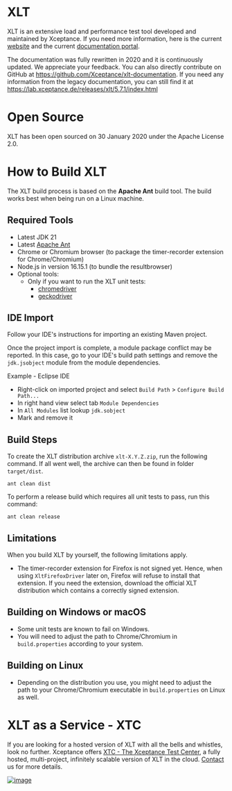 # XLT
XLT is an extensive load and performance test tool developed and maintained by Xceptance. If you need more information, here is the current [website](https://www.xceptance.com/xlt/) and the current [documentation portal](https://docs.xceptance.com/).

The documentation was fully rewritten in 2020 and it is continuously updated. We appreciate your feedback. You can also directly contribute on GitHub at https://github.com/Xceptance/xlt-documentation. If you need any information from the legacy documentation, you can still find it at https://lab.xceptance.de/releases/xlt/5.7.1/index.html

# Open Source
XLT has been open sourced on 30 January 2020 under the Apache License 2.0.

# How to Build XLT

The XLT build process is based on the **Apache Ant** build tool. The build works best when being run on a Linux machine.

## Required Tools

* Latest JDK 21
* Latest [Apache Ant](https://ant.apache.org/)
* Chrome or Chromium browser (to package the timer-recorder extension for Chrome/Chromium)
* Node.js in version 16.15.1 (to bundle the resultbrowser)
* Optional tools:
    * Only if you want to run the XLT unit tests:
        * [chromedriver](https://chromedriver.chromium.org/)
        * [geckodriver](https://github.com/mozilla/geckodriver)

## IDE Import

Follow your IDE's instructions for importing an existing Maven project.

Once the project import is complete, a module package conflict may be reported. In this case, go to your IDE's build path settings and remove the `jdk.jsobject` module from the module dependencies.

Example - Eclipse IDE
* Right-click on imported project and select `Build Path` > `Configure Build Path...`
* In right hand view select tab `Module Dependencies`
* In `All Modules` list lookup `jdk.sobject`
* Mark and remove it

## Build Steps

To create the XLT distribution archive `xlt-X.Y.Z.zip`, run the following command. If all went well, the archive can then be found in folder `target/dist`.

```
ant clean dist
```

To perform a release build which requires all unit tests to pass, run this command:

```
ant clean release 
```

## Limitations

When you build XLT by yourself, the following limitations apply.

* The timer-recorder extension for Firefox is not signed yet. Hence, when using `XltFirefoxDriver` later on, Firefox will refuse to install that extension. If you need the extension, download the official XLT distribution which contains a correctly signed extension.

## Building on Windows or macOS

* Some unit tests are known to fail on Windows.
* You will need to adjust the path to Chrome/Chromium in `build.properties` according to your system.

## Building on Linux

* Depending on the distribution you use, you might need to adjust the path to your Chrome/Chromium executable in `build.properties` on Linux as well.

# XLT as a Service - XTC
If you are looking for a hosted version of XLT with all the bells and whistles, look no further. Xceptance offers [XTC - The Xceptance Test Center](https://xceptance.com/xtc/), a fully hosted, multi-project, infinitely scalable version of XLT in the cloud. [Contact](https://www.xceptance.com/en/contact/) us for more details.

[![image](https://github.com/Xceptance/XLT/assets/1793856/7a8efb7b-caef-4aaf-9321-cdcaba673d8a)](https://xceptance.com/xtc/)
